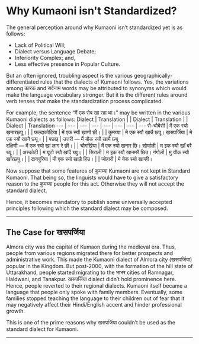 # Why Kumaoni isn't Standardized?
The general perception around why Kumaoni isn’t standardized yet is as follows:

* Lack of Political Will;
* Dialect versus Language Debate;
* Inferiority Complex; and,
* Less effective presence in Popular Culture.

But an often ignored, troubling aspect is the various geographically-differentiated rules that the dialects of Kumaoni follows. Yes, the variations among कारक and सर्वनाम words may be attributed to synonyms which would make the language vocabulary stronger. But it is the different rules around verb tenses that make the standardization process complicated.

For example, the sentence “मैं एक सेब खा रहा था।” may be written in the various Kumaoni dialects as follows:
Dialect | Translation | | Dialect | Translation | | Dialect | Translation
--- | --- | --- | --- | --- | --- | --- | ---
रौ–चौबैसी | मैं एक स्यौ खनारछ्यू। | | फल्दाकोटिया | में एक स्यौ खाणों छी। | | कुमय्या | मे एक स्यौ खान्नै छ्यू।
खसपर्जिया | मे एक स्यौ खानै छ्यू। | | पछाइ | उत्तरी — मैं यौक स्यौ खामै छ्यू<br>दक्षिणी — मैं एक स्यो खां लाग रे छी। | | चौगर्खिया | मैं एक स्यो खनार छि।
सोर्याली | म इक स्यौ खाँ बरै थ्यू। | | अस्कोटी | म यूटो स्यौ खांदै थ्यु। | | सिराली | म इक स्यौ खानमरै छिउ।
गंगोली | मु यौक स्यौ खाँरछ्यु। | | दानपुरिया | मी एक स्यो खाड़ै हिउ। | | जोहारी | मे येक स्यो खान्ही।

Now suppose that some features of कुमय्या Kumaoni are not kept in Standard Kumaoni. That being so, the linguists would have to give a satisfactory reason to the कुमय्या people for this act. Otherwise they will not accept the standard dialect.

Hence, it becomes mandatory to publish some universally accepted principles following which the standard dialect may be composed.

---

## The Case for खसपर्जिया
Almora city was the capital of Kumaon during the medieval era. Thus, people from various regions migrated there for better prospects and administrative work. This made the Kumaoni dialect of Almora city (खसपर्जिया) popular in the Kingdom. But post-2000, with the formation of the hill state of Uttarakhand, people started migrating to the भाभर cities of Ramnagar, Haldwani, and Tanakpur. खसपर्जिया dialect didn’t hold prominence here. Hence, people reverted to their regional dialects. Kumaoni itself became a language that people only spoke with family members. Eventually, some families stopped teaching the language to their children out of fear that it may negatively affect their Hindi/English accent and hinder professional growth.

This is one of the prime reasons why खसपर्जिया couldn’t be used as the standard dialect for Kumaoni.

---